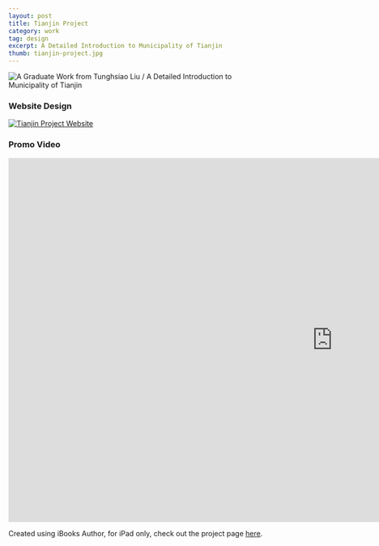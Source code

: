 ```yaml
---
layout: post
title: Tianjin Project
category: work
tag: design
excerpt: A Detailed Introduction to Municipality of Tianjin
thumb: tianjin-project.jpg
---
```


<div class=txt>
<p><img src="{{ site.file }}/tianjin-project.png" alt="A Graduate Work from Tunghsiao Liu / A Detailed Introduction to Municipality of Tianjin"></p>
</div>

<div class=txt>
  <h3>Website Design</h3>
</div>
<p class=browser><a href="/lab/tianjin/"><img src="{{ site.file }}/tianjin-project-site.jpg" alt="Tianjin Project Website"></a></p>

<div class=txt>
  <h3>Promo Video</h3>
</div>
<iframe width="1280" height="720" src="http://www.youtube.com/embed/dk2Fg8WJ3-o?rel=0" frameborder="0" allowfullscreen></iframe>

<div class=txt>
<p>Created using iBooks Author, for iPad only, check out the project page <a href="/lab/tianjin/">here</a>.</p>
</div>

<script src="http://ajax.googleapis.com/ajax/libs/jquery/1.6.1/jquery.min.js"></script>
<script>
// By Chris Coyier & tweaked by Mathias Bynens
$(function() {
  var $allVideos = $("iframe[src*='//www.youtube.com/embed']"),
      $fluidEl = $("body");
  $allVideos.each(function() {
    $(this)
      .data('aspectRatio', this.height / this.width)
      .removeAttr('height')
      .removeAttr('width');
  });

  $(window).resize(function() {
    var newWidth = $fluidEl.width();
    $allVideos.each(function() {
      var $el = $(this);
      $el
        .width(newWidth)
        .height(newWidth * $el.data('aspectRatio'));
    });
  }).resize();
});
</script>